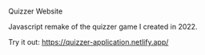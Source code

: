 #

Quizzer Website

Javascript remake of the quizzer game I created in 2022.

Try it out: https://quizzer-application.netlify.app/

